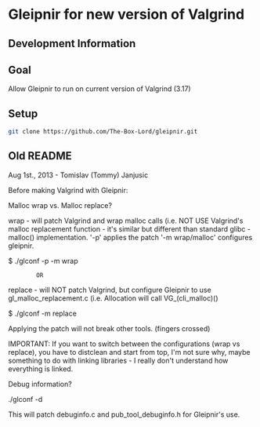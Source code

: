 # Gleipnir for new version of Valgrind

## Development Information

## Goal

Allow Gleipnir to run on current version of Valgrind (3.17)

## Setup

```bash
git clone https://github.com/The-Box-Lord/gleipnir.git
```

## Old README

Aug 1st., 2013 - Tomislav (Tommy) Janjusic

Before making Valgrind with Gleipnir:

Malloc wrap vs. Malloc replace?

wrap - will patch Valgrind and wrap malloc calls (i.e. NOT USE Valgrind's
		   malloc replacement function - it's similar but different than standard
			 glibc - malloc() implementation. '-p' applies the patch '-m wrap/malloc'
			 configures gleipnir.

$ ./glconf -p -m wrap
   
            OR

replace - will NOT patch Valgrind, but configure Gleipnir to use
          gl_malloc_replacement.c (i.e. Allocation will call VG_(cli_malloc)()

$ ./glconf -m replace


Applying the patch will not break other tools. (fingers crossed)

IMPORTANT: If you want to switch between the configurations (wrap vs replace),
you have to distclean and start from top, I'm not sure why, maybe something to
do with linking libraries - I really don't understand how everything is linked.

Debug information?

./glconf -d

This will patch debuginfo.c and pub_tool_debuginfo.h for Gleipnir's use.
